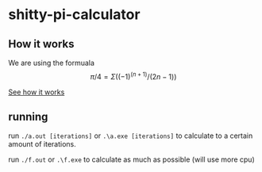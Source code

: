# shitty-pi-calculator

## How it works

We are using the formuala $$ π / 4 = Σ((-1)^(n+1) / (2n-1)) $$

[See how it works](https://www.desmos.com/calculator/d6fyv6zqzd)

## running

run
`./a.out [iterations]` or `.\a.exe [iterations]`
to calculate to a certain amount of iterations.

run
`./f.out` or `.\f.exe`
to calculate as much as possible (will use more cpu)
